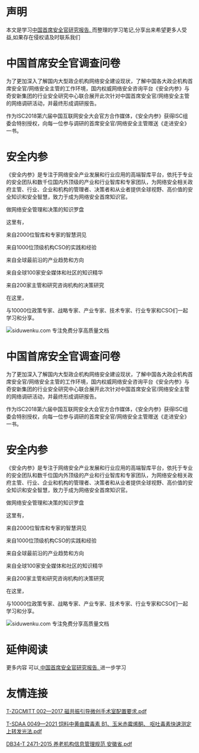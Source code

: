 # 声明 
本文是学习[中国首席安全官研究报告. ](https://siduwenku.com/view/54995?f=new_2023)而整理的学习笔记,分享出来希望更多人受益,如果存在侵权请及时联系我们
# 中国首席安全官调查问卷  
  
为了更加深入了解国内大型政企机构网络安全建设现状，了解中国各大政企机构首席安全官/网络安全主管的工作环境，国内权威网络安全咨询平台《安全内参》与奇安新集团的行业安全研究中心联合展开此次针对中国首席安全官/网络安全主管的网络调研活动，并最终形成调研报告。  
  
作为ISC2018第六届中国互联网安全大会官方合作媒体，《安全内参》获得ISC组委会特别授权，向每一位参与调研的首席安全官/网络安全主管赠送《走进安全》一书。  
  
# 安全内参  
  
《安全内参》是专注于网络安全产业发展和行业应用的高端智库平台，依托于专业的安全团队和数千位国内外顶级的产业和行业智库和专家团队，为网络安全相关政府主管、行业、企业和机构的管理者、决策者和从业者提供全球视野、高价值的安全知识和安全智慧，致力于成为网络安全首席知识官。  
  
做网络安全管理和决策的知识罗盘  
  
这里有，  
  
来自2000位智库和专家的智慧洞见  
  
来自1000位顶级机构CSO的实践和经验  
  
来自全球最前沿的产业趋势和方向  
  
来自全球100家安全媒体和社区的知识精华  
  
来自200家主管和研究咨询机构的决策研究  
  
在这里，  
  
与10000位政策专家、战略专家、产业专家、技术专家、行业专家和CSO们一起学习和分享。  
  
![siduwenku.com 专注免费分享高质量文档](http://public.host.github5.com/media/8c0b0d4b846a7dc4a760b56af1026569.png)  
# 中国首席安全官调查问卷  
  
为了更加深入了解国内大型政企机构网络安全建设现状，了解中国各大政企机构首席安全官/网络安全主管的工作环境，国内权威网络安全咨询平台《安全内参》与奇安新集团的行业安全研究中心联合展开此次针对中国首席安全官/网络安全主管的网络调研活动，并最终形成调研报告。  
  
作为ISC2018第六届中国互联网安全大会官方合作媒体，《安全内参》获得ISC组委会特别授权，向每一位参与调研的首席安全官/网络安全主管赠送《走进安全》一书。  
  
# 安全内参  
  
《安全内参》是专注于网络安全产业发展和行业应用的高端智库平台，依托于专业的安全团队和数千位国内外顶级的产业和行业智库和专家团队，为网络安全相关政府主管、行业、企业和机构的管理者、决策者和从业者提供全球视野、高价值的安全知识和安全智慧，致力于成为网络安全首席知识官。  
  
做网络安全管理和决策的知识罗盘  
  
这里有，  
  
来自2000位智库和专家的智慧洞见  
  
来自1000位顶级机构CSO的实践和经验  
  
来自全球最前沿的产业趋势和方向  
  
来自全球100家安全媒体和社区的知识精华  
  
来自200家主管和研究咨询机构的决策研究  
  
在这里，  
  
与10000位政策专家、战略专家、产业专家、技术专家、行业专家和CSO们一起学习和分享。  
  
![siduwenku.com 专注免费分享高质量文档](http://public.host.github5.com/media/8c0b0d4b846a7dc4a760b56af1026569.png)  

# 延伸阅读 
 更多内容 可以[ 中国首席安全官研究报告. ](https://siduwenku.com/view/54995?f=2023)进一步学习

# 友情连接
[T-ZGCMITT 002—2017 磁共振引导微创手术室配置要求.pdf](http://github5.com/view/76756?f=new)

[T-SDAA 0049—2021 饲料中黄曲霉毒素 B1、玉米赤霉烯酮、 呕吐毒素快速测定 上转发光法.pdf](http://github5.com/view/59460?f=new)

[DB34-T 2471-2015 养老机构信息管理规范 安徽省.pdf](http://github5.com/view/43969?f=new)
